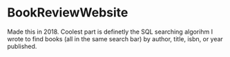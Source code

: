 # BookReviewWebsite


Made this in 2018. Coolest part is definetly the SQL searching algorihm I wrote to find books (all in the same search bar) by author, title, isbn, or year published.
